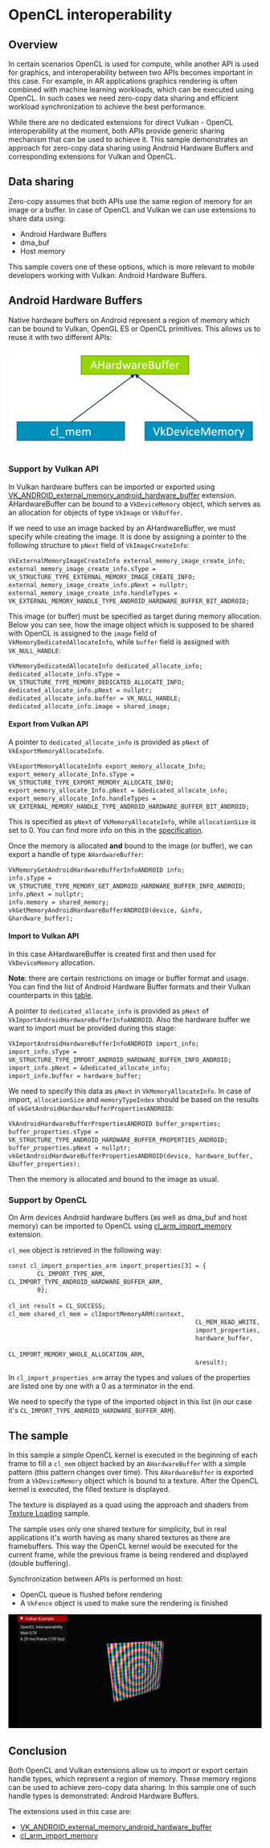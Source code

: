 <!--
- Copyright (c) 2021, Arm Limited and Contributors
-
- SPDX-License-Identifier: Apache-2.0
-
- Licensed under the Apache License, Version 2.0 the "License";
- you may not use this file except in compliance with the License.
- You may obtain a copy of the License at
-
-     http://www.apache.org/licenses/LICENSE-2.0
-
- Unless required by applicable law or agreed to in writing, software
- distributed under the License is distributed on an "AS IS" BASIS,
- WITHOUT WARRANTIES OR CONDITIONS OF ANY KIND, either express or implied.
- See the License for the specific language governing permissions and
- limitations under the License.
-
-->

# OpenCL interoperability

## Overview

In certain scenarios OpenCL is used for compute, while another API is used for graphics, and interoperability between two APIs becomes important in this case. For example, in AR applications graphics rendering is often combined with machine learning workloads, which can be executed using OpenCL. In such cases we need zero-copy data sharing and efficient workload synchronization to achieve the best performance. 

While there are no dedicated extensions for direct Vulkan - OpenCL interoperability at the moment, both APIs provide generic sharing mechanism that can be used to achieve it. This sample demonstrates an approach for zero-copy data sharing using Android Hardware Buffers and corresponding extensions for Vulkan and OpenCL.

## Data sharing

Zero-copy assumes that both APIs use the same region of memory for an image or a buffer. In case of OpenCL and Vulkan we can use extensions to share data using:

- Android Hardware Buffers
- dma_buf
- Host memory

This sample covers one of these options, which is more relevant to mobile developers working with Vulkan: Android Hardware Buffers.

## Android Hardware Buffers

Native hardware buffers on Android represent a region of memory which can be bound to Vulkan, OpenGL ES or OpenCL primitives. This allows us to reuse it with two different APIs:

![Sample](./images/shared_hardware_buffer.png)

### Support by Vulkan API

In Vulkan hardware buffers can be imported or exported using [VK_ANDROID_external_memory_android_hardware_buffer](https://www.khronos.org/registry/vulkan/specs/1.2-extensions/man/html/VK_ANDROID_external_memory_android_hardware_buffer.html) extension. AHardwareBuffer can be bound to a `VkDeviceMemory` object, which serves as an allocation for objects of type `VkImage` or `VkBuffer`.

If we need to use an image backed by an AHardwareBuffer, we must specify while creating the image. It is done by assigning a pointer to the following structure to `pNext` field of `VkImageCreateInfo`:
```
VkExternalMemoryImageCreateInfo external_memory_image_create_info;
external_memory_image_create_info.sType = VK_STRUCTURE_TYPE_EXTERNAL_MEMORY_IMAGE_CREATE_INFO;
external_memory_image_create_info.pNext = nullptr;
external_memory_image_create_info.handleTypes = VK_EXTERNAL_MEMORY_HANDLE_TYPE_ANDROID_HARDWARE_BUFFER_BIT_ANDROID;
```

This image (or buffer) must be specified as target during memory allocation. Below you can see, how the image object which is supposed to be shared with OpenCL is assigned to the `image` field of `VkMemoryDedicatedAllocateInfo`, while `buffer` field is assigned with `VK_NULL_HANDLE`:

```
VkMemoryDedicatedAllocateInfo dedicated_allocate_info;
dedicated_allocate_info.sType = VK_STRUCTURE_TYPE_MEMORY_DEDICATED_ALLOCATE_INFO;
dedicated_allocate_info.pNext = nullptr;
dedicated_allocate_info.buffer = VK_NULL_HANDLE;
dedicated_allocate_info.image = shared_image;
```
#### Export from Vulkan API
 A pointer to `dedicated_allocate_info` is provided as `pNext` of `VkExportMemoryAllocateInfo`.

```
VkExportMemoryAllocateInfo export_memory_allocate_Info;
export_memory_allocate_Info.sType = VK_STRUCTURE_TYPE_EXPORT_MEMORY_ALLOCATE_INFO;
export_memory_allocate_Info.pNext = &dedicated_allocate_info;
export_memory_allocate_Info.handleTypes = VK_EXTERNAL_MEMORY_HANDLE_TYPE_ANDROID_HARDWARE_BUFFER_BIT_ANDROID;
```
This is specified as `pNext` of `VkMemoryAllocateInfo`, while `allocationSize` is set to 0. You can find more info on this in the [specification](https://www.khronos.org/registry/vulkan/specs/1.2-extensions/html/vkspec.html#VkMemoryRequirements).

Once the memory is allocated **and** bound to the image (or buffer), we can export a handle of type `AHardwareBuffer`:

```
VkMemoryGetAndroidHardwareBufferInfoANDROID info;
info.sType = VK_STRUCTURE_TYPE_MEMORY_GET_ANDROID_HARDWARE_BUFFER_INFO_ANDROID;
info.pNext = nullptr;
info.memory = shared_memory;
vkGetMemoryAndroidHardwareBufferANDROID(device, &info, &hardware_buffer);
```

#### Import to Vulkan API

In this case AHardwareBuffer is created first and then used for `VkDeviceMemory` allocation.

**Note**: there are certain restrictions on image or buffer format and usage. You can find the list of Android Hardware Buffer formats and their Vulkan counterparts in this [table](https://developer.android.com/ndk/reference/group/a-hardware-buffer#ahardwarebuffer_format).

A pointer to `dedicated_allocate_info` is provided as `pNext` of `VkImportAndroidHardwareBufferInfoANDROID`. Also the hardware buffer we want to import must be provided during this stage:

```
VkImportAndroidHardwareBufferInfoANDROID import_info;
import_info.sType = VK_STRUCTURE_TYPE_IMPORT_ANDROID_HARDWARE_BUFFER_INFO_ANDROID;
import_info.pNext = &dedicated_allocate_info;
import_info.buffer = hardware_buffer;
```

We need to specify this data as `pNext` in `VkMemoryAllocateInfo`. In case of import, `allocationSize` and `memoryTypeIndex` should be based on the results of `vkGetAndroidHardwareBufferPropertiesANDROID`:

```
VkAndroidHardwareBufferPropertiesANDROID buffer_properties;
buffer_properties.sType = VK_STRUCTURE_TYPE_ANDROID_HARDWARE_BUFFER_PROPERTIES_ANDROID;
buffer_properties.pNext = nullptr;
vkGetAndroidHardwareBufferPropertiesANDROID(device, hardware_buffer, &buffer_properties);
```

Then the memory is allocated and bound to the image as usual.

### Support by OpenCL

On Arm devices Android hardware buffers (as well as dma_buf and host memory) can be imported to OpenCL using [cl_arm_import_memory](https://www.khronos.org/registry/OpenCL/extensions/arm/cl_arm_import_memory.txt) extension.

`cl_mem` object is retrieved in the following way:

```
const cl_import_properties_arm import_properties[3] = {
	    CL_IMPORT_TYPE_ARM, CL_IMPORT_TYPE_ANDROID_HARDWARE_BUFFER_ARM,
	    0};

cl_int result = CL_SUCCESS;
cl_mem shared_cl_mem = clImportMemoryARM(context,
                                                    CL_MEM_READ_WRITE,
                                                    import_properties,
                                                    hardware_buffer,
                                                    CL_IMPORT_MEMORY_WHOLE_ALLOCATION_ARM,
                                                    &result);
```


In `cl_import_properties_arm` array the types and values of the properties are listed one by one with a 0 as a terminator in the end.

We need to specify the type of the imported object in this list (in our case it's `CL_IMPORT_TYPE_ANDROID_HARDWARE_BUFFER_ARM`).


## The sample

In this sample a simple OpenCL kernel is executed in the beginning of each frame to fill a `cl_mem` object backed by an `AHardwareBuffer` with a simple pattern (this pattern changes over time). This `AHardwareBuffer` is exported from a `VkDeviceMemory` object which is bound to a texture. After the OpenCL kernel is executed, the filled texture is displayed.

The texture is displayed as a quad using the approach and shaders from [Texture Loading](../../api/texture_loading) sample.

The sample uses only one shared texture for simplicity, but in real applications it's worth having as many shared textures as there are framebuffers. This way the OpenCL kernel would be executed for the current frame, while the previous frame is being rendered and displayed (double buffering).

Synchronization between APIs is performed on host:
- OpenCL queue is flushed before rendering
- A `VkFence` object is used to make sure the rendering is finished

![Sample](./images/sample.png)

## Conclusion

Both OpenCL and Vulkan extensions allow us to import or export certain handle types, which represent a region of memory. These memory regions can be used to achieve zero-copy data sharing. In this sample one of such handle types is demonstrated: Android Hardware Buffers. 

The extensions used in this case are:
- [VK_ANDROID_external_memory_android_hardware_buffer](https://www.khronos.org/registry/vulkan/specs/1.2-extensions/man/html/VK_ANDROID_external_memory_android_hardware_buffer.html)
- [cl_arm_import_memory](https://www.khronos.org/registry/OpenCL/extensions/arm/cl_arm_import_memory.txt)